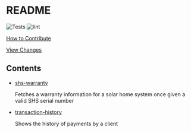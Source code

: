 # README

![Tests](https://github.com/one-acre-fund/ussd-sms/workflows/Tests/badge.svg) ![lint](https://github.com/one-acre-fund/ussd-sms/workflows/lint/badge.svg)

[How to Contribute](CONTRIBUTING.md)

[View Changes](CHANGELOG.md)

## Contents
* [shs-warranty](shs-warranty/readme.md)

    Fetches a warranty information for a solar home system once given a valid SHS serial number
* [transaction-history](transaction-history)

    Shows the history of payments by a client 
